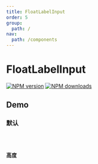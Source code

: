 ```yaml
---
title: FloatLabelInput
order: 5
group:
  path: /
nav:
  path: /components
---
```


# FloatLabelInput

[![NPM version][version-image]][version-url] [![NPM downloads][download-image]][download-url]

<!-- npm url -->

[version-image]: http://img.shields.io/npm/v/@arvinxu/float-label-input.svg?color=deepgreen&label=latest
[version-url]: http://npmjs.org/package/@arvinxu/float-label-input
[download-image]: https://img.shields.io/npm/dm/@arvinxu/float-label-input.svg
[download-url]: https://npmjs.org/package/@arvinxu/float-label-input

## Demo

### 默认

<code src="./demos/Basic" />

### 高度

<code src="./demos/Height" />

<API src='./index.tsx'/></API>
